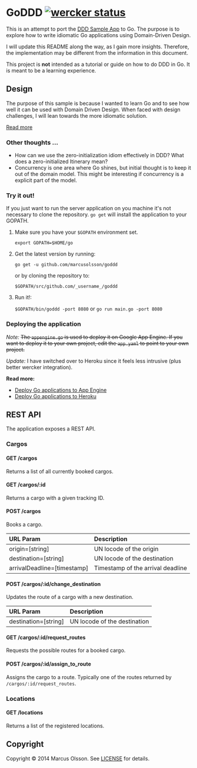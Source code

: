 # GoDDD [![wercker status](https://app.wercker.com/status/4622d397d47d1fa763372d7772722603/s/master "wercker status")](https://app.wercker.com/project/bykey/4622d397d47d1fa763372d7772722603)

This is an attempt to port the [DDD Sample App](http://dddsample.sourceforge.net/) to Go. The purpose is to explore how to write idiomatic Go applications using Domain-Driven Design.

I will update this README along the way, as I gain more insights. Therefore, the implementation may be different from the information in this document.

This project is __not__ intended as a tutorial or guide on how to do DDD in Go. It is meant to be a learning experience.

## Design

The purpose of this sample is because I wanted to learn Go and to see how well it can be used with Domain Driven Design. When faced with design challenges, I will lean towards the more idiomatic solution.

[Read more](https://gist.github.com/marcusolsson)

### Other thoughts ...

- How can we use the zero-initialization idiom effectively in DDD? What does a zero-initialized Itinerary mean?
- Concurrency is one area where Go shines, but initial thought is to keep it out of the domain model. This might be interesting if concurrency is a explicit part of the model.

### Try it out!

If you just want to run the server application on you machine it's not necessary to clone the repository. `go get` will install the application to your GOPATH. 

1. Make sure you have your `$GOPATH` environment set.

    `export GOPATH=$HOME/go`

2. Get the latest version by running:

    `go get -u github.com/marcusolsson/goddd`

    or by cloning the repository to:
    
    `$GOPATH/src/github.com/_username_/goddd`

3. Run it!:

    `$GOPATH/bin/goddd -port 8080` or `go run main.go -port 8080`

### Deploying the application

_Note:_ ~~The `appengine.go` is used to deploy it on Google App Engine. If you want to deploy it to your own project, edit the `app.yaml` to point to your own project.~~ 

_Update:_ I have switched over to Heroku since it feels less intrusive (plus better wercker integration).

__Read more:__

- [Deploy Go applications to App Engine](https://cloud.google.com/appengine/docs/go/)
- [Deploy Go applications to Heroku](http://blog.wercker.com/2013/07/10/deploying-golang-to-heroku.html)

## REST API

The application exposes a REST API.

### Cargos

#### GET /cargos
Returns a list of all currently booked cargos.

#### GET /cargos/:id
Returns a cargo with a given tracking ID.

#### POST /cargos
Books a cargo.

| URL Param | Description |
|:----------|:------------|
|origin=[string]|UN locode of the origin|
|destination=[string]|UN locode of the destination|
|arrivalDeadline=[timestamp]|Timestamp of the arrival deadline|

#### POST /cargos/:id/change_destination
Updates the route of a cargo with a new destination.

| URL Param | Description |
|:----------|:------------|
|destination=[string]|UN locode of the destination|

#### GET /cargos/:id/request_routes
Requests the possible routes for a booked cargo.

#### POST /cargos/:id/assign_to_route
Assigns the cargo to a route. Typically one of the routes returned by `/cargos/:id/request_routes`.

### Locations

#### GET /locations
Returns a list of the registered locations.

## Copyright

Copyright © 2014 Marcus Olsson. See [LICENSE](LICENSE) for details.
